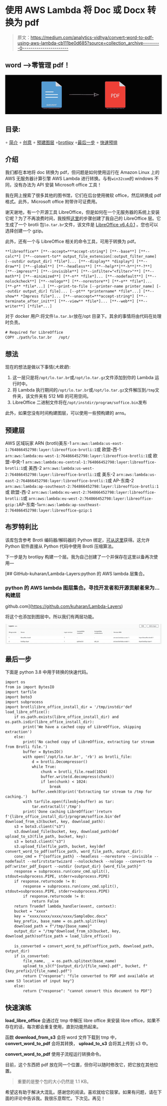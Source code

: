 # 使用 AWS Lambda 将 Doc 或 Docx 转换为 pdf

> 原文：<https://medium.com/analytics-vidhya/convert-word-to-pdf-using-aws-lambda-cb111be0d685?source=collection_archive---------0----------------------->

## word —>零管理 pdf！

![](img/3293098a2fcb678392f5f19659cd51c7.png)

## 目录:

∘ [简介](#fb4d)
∘ [创意](#13af)
∘ [预建图层](#c7c9)
∘[brotlipy](#49ab)
∘[最后一步](#7bac)
∘ [快速预排](#674c)

## 介绍

我们都在本地将 doc 转换为 pdf，但问题是如何使用运行在 Amazon Linux 上的 AWS 无服务器计算引擎 AWS Lambda 进行转换。与有`win32com`的 windows 不同，没有办法为 API 安装 Microsoft office 工具！

我在网上搜索了很多其他的图书馆，它们在后台使用微软 office，然后转换成 pdf 格式。此外，Microsoft office 附带许可证费用。

谢天谢地，有一个开源工具 LibreOffice，但是如何在一个无服务器的系统上安装它呢？为了不再浪费时间，我按照[这里](https://github.com/vladgolubev/serverless-libreoffice)的步骤创建了我自己的 LibreOffice 层。它生成了一个 brotli 包`lo.tar.br`文件，该文件是 [LibreOffice v6.4.0.1](https://github.com/vladgolubev/serverless-libreoffice/releases/tag/v6.4.0.1) 。您也可以选择创建一个 gzip。

此外，还有一个与 LibreOffice 相关的命令工具，可用于转换为 pdf。

```
**libreoffice** [**--accept=***accept-string*] [**--base**] [**--calc**] [**--convert-to** output_file_extension[:output_filter_name] [--outdir output_dir] *file*]... [**--display** *display*] [**--draw**] [**--global**] [**--headless**] [**--help**|**-h**|**-?**] [**--impress**] [**--invisible**] [**--infilter="<filter>"**] [**--math**] [**--minimized**] [**-n** *file*]... [**--nodefault**] [**--nolockcheck**] [**--nologo**] [**--norestore**] [**-o** *file*]... [**-p** *file*...] [**--print-to-file [--printer-name printer_name] [--outdir output_dir] file]... [--pt** *printername* *file*...] [**--show** *Impress file*]... [**--unaccept=***accept-string*] [**--terminate_after_init**] [**--view** *file*]... [**--web**] [**--writer**] [*file*...]
```

对于 docker 用户:将文件`lo.tar.br`放在/opt 目录下。其余的事情将由代码在处理时负责。

```
# Required for LibreOffice
COPY ./path/lo.tar.br   /opt/
```

## 想法

现在的想法是做以下事情(*大致是*):

1.  这一层只是将`/opt/lo.tar.br`或`/opt/lo.tar.gz`文件添加到你的 Lambda 运行时中。
2.  将 Lambda 执行期间的`/opt/lo.tar.br`或`/opt/lo.tar.gz`文件解压到`/tmp`文件夹，该文件夹有 512 MB 的可用空间。
3.  LibreOffice 二进制文件将在`/opt/instdir/program/soffice.bin`发布

此外，如果您没有时间构建图层，可以使用一些预构建的 arns。

## 预建层

AWS 区域玩家 ARN (brotli)美东-1 `arn:aws:lambda:us-east-1:764866452798:layer:libreoffice-brotli:1`或
欧盟-西-1 `arn:aws:lambda:eu-west-1:764866452798:layer:libreoffice-brotli:1`或
欧盟-中央-1 `arn:aws:lambda:eu-central-1:764866452798:layer:libreoffice-brotli:1`或
美西-2 `arn:aws:lambda:us-west-2:764866452798:layer:libreoffice-brotli:1`或
美东-2 `arn:aws:lambda:us-east-2:764866452798:layer:libreoffice-brotli:1`或
AP-东南-2 `arn:aws:lambda:ap-southeast-2:764866452798:layer:libreoffice-brotli:1`或
欧盟-西-2 `arn:aws:lambda:eu-west-2:764866452798:layer:libreoffice-brotli:1`或
`arn:aws:lambda:eu-west-2:764866452798:layer:libreoffice-gzip:1`AP-东南-1`arn:aws:lambda:ap-southeast-2:764866452798:layer:libreoffice-gzip:1`

## 布罗特利比

该库包含参考 Brotli 编码器/解码器的 Python 绑定，[可从这里](https://github.com/google/brotli)获得。这允许 Python 软件直接从 Python 代码中使用 Brotli 压缩算法。

下一步是为 brotlipy 构建一个层。我为自己创建了一个并保存在这里以备再次使用—

[](https://github.com/kuharan/Lambda-Layers) [## GitHub-kuharan/Lambda-Layers:python 的 AWS lambda 层集合。

### python 的 AWS lambda 图层集合。寻找开发者和开源贡献者来为…构建层

github.com](https://github.com/kuharan/Lambda-Layers) 

将这个也添加到图层中。所以我们有两层功能。

![](img/3a1bcf287d22867d1202671739f791f0.png)

## 最后一步

下面是 python 3.8 中用于转换的快速代码。

```
import os
from io import BytesIO
import tarfile
import boto3
import subprocess
import brotlilibre_office_install_dir = '/tmp/instdir'def load_libre_office():
    if os.path.exists(libre_office_install_dir) and os.path.isdir(libre_office_install_dir):
        print('We have a cached copy of LibreOffice, skipping extraction')
    else:
        print('No cached copy of LibreOffice, extracting tar stream from Brotli file.')
        buffer = BytesIO()
        with open('/opt/lo.tar.br', 'rb') as brotli_file:
            d = brotli.Decompressor()
            while True:
                chunk = brotli_file.read(1024)
                buffer.write(d.decompress(chunk))
                if len(chunk) < 1024:
                    break
            buffer.seek(0)print('Extracting tar stream to /tmp for caching.')
        with tarfile.open(fileobj=buffer) as tar:
            tar.extractall('/tmp')
        print('Done caching LibreOffice!')return f'{libre_office_install_dir}/program/soffice.bin'def download_from_s3(bucket, key, download_path):
    s3 = boto3.client("s3")
    s3.download_file(bucket, key, download_path)def upload_to_s3(file_path, bucket, key):
    s3 = boto3.client("s3")
    s3.upload_file(file_path, bucket, key)def convert_word_to_pdf(soffice_path, word_file_path, output_dir):
    conv_cmd = f"{soffice_path} --headless --norestore --invisible --nodefault --nofirststartwizard --nolockcheck --nologo --convert-to pdf:writer_pdf_Export --outdir {output_dir} {word_file_path}"
    response = subprocess.run(conv_cmd.split(), stdout=subprocess.PIPE, stderr=subprocess.PIPE)
    if response.returncode != 0:
        response = subprocess.run(conv_cmd.split(), stdout=subprocess.PIPE, stderr=subprocess.PIPE)
        if response.returncode != 0:
            return False
    return Truedef lambda_handler(event, context):
    bucket = "xxxx"
    key = "xxxx/xxxx/xxxx/xxxx/SampleDoc.docx"
    key_prefix, base_name = os.path.split(key)
    download_path = f"/tmp/{base_name}"
    output_dir = "/tmp"download_from_s3(bucket, key, download_path)soffice_path = load_libre_office()

    is_converted = convert_word_to_pdf(soffice_path, download_path, output_dir)
    if is_converted:
        file_name, _ = os.path.splitext(base_name)
        upload_to_s3(f"{output_dir}/{file_name}.pdf", bucket, f"{key_prefix}/{file_name}.pdf")
        return {"response": "file converted to PDF and available at same S3 location of input key"}
    else:
        return {"response": "cannot convert this document to PDF"}
```

## 快速演练

**load_libre_office** 会通过在 tmp 中解压 libre office 来安装 libre office，如果不存在的话，每次都会重复使用，直到功能热起来。

函数 **download_from_s3** 会将 word 文件下载到 tmp 中， **convert_word_to_pdf** 会将其转换， **upload_to_s3** 会将其上传到 s3 中。

**convert_word_to_pdf** 使用子流程运行转换命令。

目前，这个东西把 pdf 放在同一个位置，但你可以随时修改它，把它放在其他位置。

> 重要的是整个包的大小仍然是 1.1 KB。

希望这有助于解决大混乱。感谢您的阅读。喜欢就给它鼓掌。如果有问题，请在下面的评论中告诉我。我很乐意帮忙。下次见。再见！